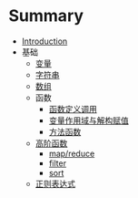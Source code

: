 # Summary

* [Introduction](README.md)
* 基础
    * [变量](基础/变量.md)
    * [字符串](基础/字符串.md)
    * [数组](基础/数组.md)
    * 函数
        * [函数定义调用](基础/函数.md)
        * [变量作用域与解构赋值](基础/函数2.md)
        * [方法函数](基础/函数3.md)
    * [高阶函数](基础/高阶函数.md)
        * [map/reduce](基础/map-reduce.md)
        * [filter](基础/filter.md)
        * [sort](基础/sort.md)
    * [正则表达式](基础/正则表达式.md)

